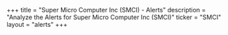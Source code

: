 +++
title = "Super Micro Computer Inc (SMCI) - Alerts"
description = "Analyze the Alerts for Super Micro Computer Inc (SMCI)"
ticker = "SMCI"
layout = "alerts"
+++

